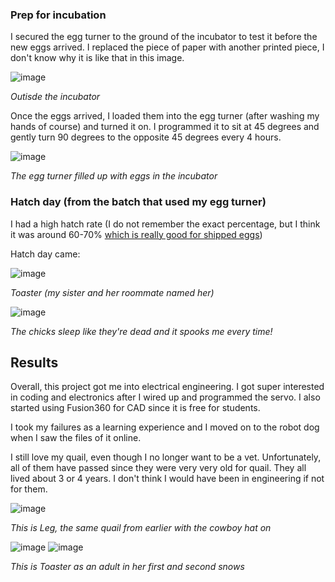 ### Prep for incubation

I secured the egg turner to the ground of the incubator to test it before the new eggs arrived. I replaced the piece of paper with another printed piece, I don't know why it is like that in this image.

![image](https://github.com/user-attachments/assets/4eb78e8b-2803-48b0-995b-42512c861e5f)

*Outisde the incubator*

Once the eggs arrived, I loaded them into the egg turner (after washing my hands of course) and turned it on. I programmed it to sit at 45 degrees and gently turn 90 degrees to the opposite 45 degrees every 4 hours.

![image](https://github.com/user-attachments/assets/26b754f3-518a-4acb-9d45-3ad08bd7b10f) 

*The egg turner filled up with eggs in the incubator*

### Hatch day (from the batch that used my egg turner)

I had a high hatch rate (I do not remember the exact percentage, but I think it was around 60-70% [which is really good for shipped eggs](https://cowboycoop406.com/hatchingguide/#:~:text=You%20can%20expect%20an%20average,hatch%20rate%20with%20shipped%20eggs.))

Hatch day came:

![image](https://github.com/user-attachments/assets/5c8f02fc-70ea-4157-b604-6483eb606993)

*Toaster (my sister and her roommate named her)*

![image](https://github.com/user-attachments/assets/fa99b11b-ba12-4b67-85e1-636d7e2d94e3)

*The chicks sleep like they're dead and it spooks me every time!*

## Results

Overall, this project got me into electrical engineering. I got super interested in coding and electronics after I wired up and programmed the servo. I also started using Fusion360 for CAD since it is free for students.

I took my failures as a learning experience and I moved on to the robot dog when I saw the files of it online.

I still love my quail, even though I no longer want to be a vet. Unfortunately, all of them have passed since they were very very old for quail. They all lived about 3 or 4 years. I don't think I would have been in engineering if not for them.

![image](https://github.com/user-attachments/assets/26d5cf11-a355-4b51-a48b-32c02d966657)

*This is Leg, the same quail from earlier with the cowboy hat on*

![image](https://github.com/user-attachments/assets/f2787d67-e4d4-4c0b-ad8e-3639ae36453c) ![image](https://github.com/user-attachments/assets/820c6541-a515-460d-bff4-0238473f030c)


*This is Toaster as an adult in her first and second snows*

